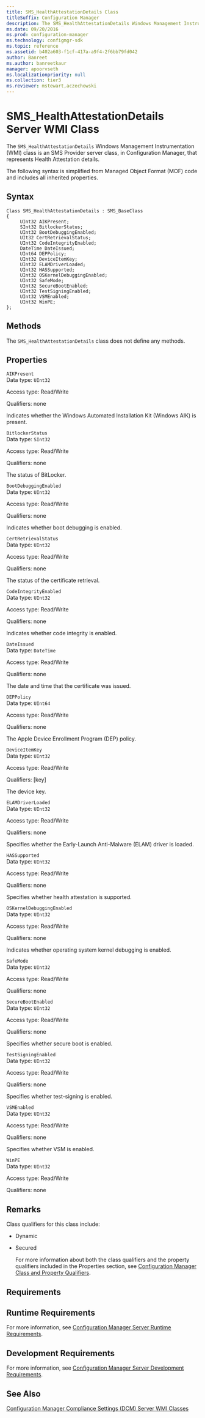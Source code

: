 ```yaml
---
title: SMS_HealthAttestationDetails Class
titleSuffix: Configuration Manager
description: The SMS_HealthAttestationDetails Windows Management Instrumentation class is an SMS Provider server class, in Configuration Manager, that represents Health Attestation details.
ms.date: 09/20/2016
ms.prod: configuration-manager
ms.technology: configmgr-sdk
ms.topic: reference
ms.assetid: b402a603-f1cf-417a-a9f4-2f6bb79fd042
author: Banreet
ms.author: banreetkaur
manager: apoorvseth
ms.localizationpriority: null
ms.collection: tier3
ms.reviewer: mstewart,aczechowski
---
```

# SMS_HealthAttestationDetails Server WMI Class
The `SMS_HealthAttestationDetails` Windows Management Instrumentation (WMI) class is an SMS Provider server class, in Configuration Manager, that represents Health Attestation details.  

 The following syntax is simplified from Managed Object Format (MOF) code and includes all inherited properties.  

## Syntax  

```  
Class SMS_HealthAttestationDetails : SMS_BaseClass  
{  
     UInt32 AIKPresent;  
     SInt32 BitlockerStatus;  
     UInt32 BootDebuggingEnabled;  
     UIt32 CertRetrievalStatus;  
     UInt32 CodeIntegrityEnabled;  
     DateTime DateIssued;  
     UInt64 DEPPolicy;  
     UInt32 DeviceItemKey;  
     UInt32 ELAMDriverLoaded;  
     UInt32 HASSupported;  
     UInt32 OSKernelDebuggingEnabled;  
     UInt32 SafeMode;  
     UInt32 SecureBootEnabled;  
     UInt32 TestSigningEnabled;  
     UInt32 VSMEnabled;  
     UInt32 WinPE;  
};  

```  

## Methods  
 The `SMS_HealthAttestationDetails` class does not define any methods.  

## Properties  
 `AIKPresent`  
 Data type: `UInt32`  

 Access type: Read/Write  

 Qualifiers: none  

 Indicates whether the Windows Automated Installation Kit (Windows AIK) is present.  

 `BitlockerStatus`  
 Data type: `SInt32`  

 Access type: Read/Write  

 Qualifiers: none  

 The status of BitLocker.  

 `BootDebuggingEnabled`  
 Data type: `UInt32`  

 Access type: Read/Write  

 Qualifiers: none  

 Indicates whether boot debugging is enabled.  

 `CertRetrievalStatus`  
 Data type: `UInt32`  

 Access type: Read/Write  

 Qualifiers: none  

 The status of the certificate retrieval.  

 `CodeIntegrityEnabled`  
 Data type: `UInt32`  

 Access type: Read/Write  

 Qualifiers: none  

 Indicates whether code integrity is enabled.  

 `DateIssued`  
 Data type: `DateTime`  

 Access type: Read/Write  

 Qualifiers: none  

 The date and time that the certificate was issued.  

 `DEPPolicy`  
 Data type: `UInt64`  

 Access type: Read/Write  

 Qualifiers: none  

 The Apple Device Enrollment Program (DEP) policy.  

 `DeviceItemKey`  
 Data type: `UInt32`  

 Access type: Read/Write  

 Qualifiers: [key]  

 The device key.  

 `ELAMDriverLoaded`  
 Data type: `UInt32`  

 Access type: Read/Write  

 Qualifiers: none  

 Specifies whether the Early-Launch Anti-Malware (ELAM) driver is loaded.  

 `HASSupported`  
 Data type: `UInt32`  

 Access type: Read/Write  

 Qualifiers: none  

 Specifies whether health attestation is supported.  

 `OSKernelDebuggingEnabled`  
 Data type: `UInt32`  

 Access type: Read/Write  

 Qualifiers: none  

 Indicates whether operating system kernel debugging is enabled.  

 `SafeMode`  
 Data type: `UInt32`  

 Access type: Read/Write  

 Qualifiers: none  

 `SecureBootEnabled`  
 Data type: `UInt32`  

 Access type: Read/Write  

 Qualifiers: none  

 Specifies whether secure boot is enabled.  

 `TestSigningEnabled`  
 Data type: `UInt32`  

 Access type: Read/Write  

 Qualifiers: none  

 Specifies whether test-signing is enabled.  

 `VSMEnabled`  
 Data type: `UInt32`  

 Access type: Read/Write  

 Qualifiers: none  

 Specifies whether VSM is enabled.  

 `WinPE`  
 Data type: `UInt32`  

 Access type: Read/Write  

 Qualifiers: none  

## Remarks  
 Class qualifiers for this class include:  

- Dynamic  

- Secured  

  For more information about both the class qualifiers and the property qualifiers included in the Properties section, see [Configuration Manager Class and Property Qualifiers](../../../develop/reference/misc/class-and-property-qualifiers.md).  

## Requirements  

## Runtime Requirements  
 For more information, see [Configuration Manager Server Runtime Requirements](../../../develop/core/reqs/server-runtime-requirements.md).  

## Development Requirements  
 For more information, see [Configuration Manager Server Development Requirements](../../../develop/core/reqs/server-development-requirements.md).  

## See Also  
 [Configuration Manager Compliance Settings (DCM) Server WMI Classes](../../../develop/reference/compliance/compliance-settings-dcm-server-wmi-classes.md)
